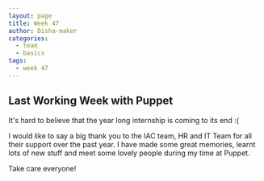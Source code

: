 ```yaml
---
layout: page
title: Week 47
author: Disha-maker
categories:
  - team
  - basics
tags:
  - week 47
---
```


## Last Working Week with Puppet

It's hard to believe that the year long internship is coming to its end :(

I would like to say a big thank you to the IAC team, HR and IT Team for all their support over the past year. I have made some great memories, learnt lots of new stuff and meet some lovely people during my time at Puppet.

Take care everyone!